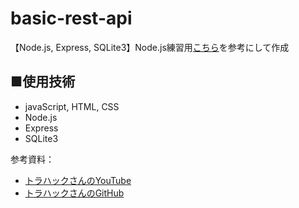 # basic-rest-api
【Node.js, Express, SQLite3】Node.js練習用<a href="https://www.youtube.com/playlist?list=PLX8Rsrpnn3IVW5P1H1s_AOP0EEyMyiRDA">こちら</a>を参考にして作成

## ■使用技術
<ul>
  <li>javaScript, HTML, CSS
  <li>Node.js
  <li>Express
  <li>SQLite3
</ul>

参考資料：
<ul>
  <li><a href="https://www.youtube.com/user/1492tiger">トラハックさんのYouTube</a></li>
  <li><a href="https://github.com/deatiger/basic-rest-api">トラハックさんのGitHub</a></li>
</ul>
